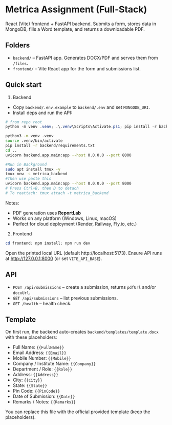 # Metrica Assignment (Full‑Stack)

React (Vite) frontend + FastAPI backend. Submits a form, stores data in MongoDB, fills a Word template, and returns a downloadable PDF.

## Folders
- `backend/` – FastAPI app. Generates DOCX/PDF and serves them from `/files`.
- `frontend/` – Vite React app for the form and submissions list.

## Quick start

1) Backend
- Copy `backend/.env.example` to `backend/.env` and set `MONGODB_URI`.
- Install deps and run the API:

```powershell
# from repo root
python -m venv .venv; .\.venv\Scripts\Activate.ps1; pip install -r backend\requirements.txt; uvicorn backend.app.main:app --reload --host 127.0.0.1 --port 8000
```

```bash
python3 -m venv .venv
source .venv/bin/activate
pip install -r backend/requirements.txt
cd ..
uvicorn backend.app.main:app --host 0.0.0.0 --port 8000
```

```bash
#Run in Background
sudo apt install tmux -y
tmux new -s metrica_backend
#Then use paste this
uvicorn backend.app.main:app --host 0.0.0.0 --port 8000
# Press Ctrl+B, then D to detach
# To reattach: tmux attach -t metrica_backend
```
Notes:
- PDF generation uses **ReportLab**
- Works on any platform (Windows, Linux, macOS)
- Perfect for cloud deployment (Render, Railway, Fly.io, etc.)

2) Frontend

```powershell
cd frontend; npm install; npm run dev
```

Open the printed local URL (default http://localhost:5173). Ensure API runs at http://127.0.0.1:8000 (or set `VITE_API_BASE`).

## API
- `POST /api/submissions` – create a submission, returns `pdfUrl` and/or `docxUrl`.
- `GET /api/submissions` – list previous submissions.
- `GET /health` – health check.

## Template
On first run, the backend auto-creates `backend/templates/template.docx` with these placeholders:

- Full Name: `{{FullName}}`
- Email Address: `{{Email}}`
- Mobile Number: `{{Mobile}}`
- Company / Institute Name: `{{Company}}`
- Department / Role: `{{Role}}`
- Address: `{{Address}}`
- City: `{{City}}`
- State: `{{State}}`
- Pin Code: `{{PinCode}}`
- Date of Submission: `{{Date}}`
- Remarks / Notes: `{{Remarks}}`

You can replace this file with the official provided template (keep the placeholders).
